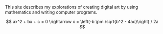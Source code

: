 This site describes my explorations of creating digital art by using mathematics and writing computer programs.

$$
ax^2 + bx + c = 0 \rightarrow  x = \left(-b \pm \sqrt{b^2 - 4ac}\right) / 2a
$$
